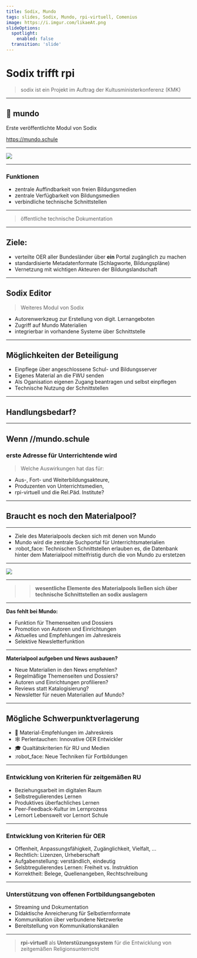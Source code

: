 ```yaml
---
title: Sodix, Mundo    
tags: slides, Sodix, Mundo, rpi-virtuell, Comenius
image: https://i.imgur.com/likaeAt.png
slideOptions:
  spotlight:
    enabled: false
  transition: 'slide'
---
```

<!-- .slide: data-background-color="#C95600" -->

# Sodix trifft rpi

> sodix ist ein Projekt im Auftrag der Kultusministerkonferenz (KMK) 

---

## :open_hands: mundo

Erste veröffentlichte Modul von Sodix

https://mundo.schule

----

![](https://i.imgur.com/likaeAt.png)


----

### Funktionen

- zentrale Auffindbarkeit von freien Bildungsmedien
- zentrale Verfügbarkeit von Bildungsmedien
- verbindliche technische Schnittstellen
----
> öffentliche technische Dokumentation

----

## Ziele:

- verteilte OER aller Bundesländer über **ein** Portal zugänglich zu machen
- standardisierte Metadatenformate (Schlagworte, Bildungspläne)
- Vernetzung mit wichtigen Akteuren der Bildungslandschaft

----

## Sodix Editor

> Weiteres  Modul von Sodix
   
 - Autorenwerkzeug zur Erstellung von digit. Lernangeboten 
 - Zugriff auf Mundo Materialien
 - integrierbar in vorhandene Systeme über Schnittstelle

----

<!-- .slide: data-background-color="#C95600" -->

## Möglichkeiten der Beteiligung

- Einpflege über angeschlossene Schul- und Bildungsserver
- Eigenes Material an die FWU senden
- Als Oganisation eigenen Zugang beantragen und selbst einpflegen
- Technische Nutzung der Schnittstellen

---

<!-- .slide: data-background-color="#bc1401" -->
## Handlungsbedarf? 

----

## Wenn //mundo.schule
### erste Adresse für Unterrichtende wird

> Welche Auswirkungen hat das für:
- Aus-, Fort- und Weiterbildungsakteure,
- Produzenten von Unterrichtsmedien,
- rpi-virtuell und die Rel.Päd. Institute?

---

<!-- .slide: data-background-color="#C95600" -->
## Braucht es noch den Materialpool?

----

- Ziele des Materialpools decken sich mit denen von Mundo 
- Mundo wird die zentrale Suchportal für Unterrichtsmaterialien
- :robot_face: Technischen Schnittstellen erlauben es, die Datenbank hinter dem Materialpool mittelfristig  durch die von Mundo zu erstetzen

----

  ![](https://i.imgur.com/kInGdRF.png)

----

>> **wesentliche Elemente des Materialpools ließen sich über technische Schnittstellen an sodix auslagern**

----

**Das fehlt bei Mundo:**
- Funktion für Themenseiten und Dossiers
- Promotion von Autoren und Einrichtungen
- Aktuelles und Empfehlungen im Jahreskreis
- Selektive Newsletterfunktion

----

<!-- .slide: data-background-color="#006666" -->
**Materialpool aufgeben und News ausbauen?**

- Neue Materialien in den News empfehlen?
- Regelmäßige Themenseiten und Dossiers?
- Autoren und Einrichtungen profilieren?
- Reviews statt Katalogisierung?
- Newsletter für neuen Materialien auf Mundo?

---

<!-- .slide: data-background-color="#0060aa" -->
## Mögliche Schwerpunktverlagerung

- :open_hands: Material-Empfehlungen im Jahreskreis
- :spider_web: Perlentauchen: Innovative OER Entwickler
- :mortar_board: Qualtätskriterien für RU und Medien 
- :robot_face: Neue Techniken für Fortbildungen 


----

### Entwicklung von Kriterien für zeitgemäßen RU

- Beziehungsarbeit im digitalen Raum
- Selbstregulierendes Lernen
- Produktives überfachliches Lernen 
- Peer-Feedback-Kultur im Lernprozess
- Lernort Lebenswelt vor Lernort Schule

----

### Entwicklung von Kriterien für OER

- Offenheit, Anpassungsfähigkeit, Zugänglichkeit, Vielfalt, ...
- Rechtlich: Lizenzen, Urheberschaft
- Aufgabenstellung: verständlich, eindeutig
- Selsbtregulierendes Lernen: Freiheit vs. Instruktion
- Korrektheit: Belege, Quellenangeben, Rechtschreibung

----

### Unterstützung von offenen Fortbildungsangeboten

- Streaming und Dokumentation
- Didaktische Anreicherung für Selbstlernformate
- Kommunikation über verbundene Netzwerke
- Bereitstellung von Kommunikationskanälen

---

> **rpi-virtuell** als
> **Unterstüzungssystem** für die Entwicklung von
> zeitgemäßen Religionsunterricht